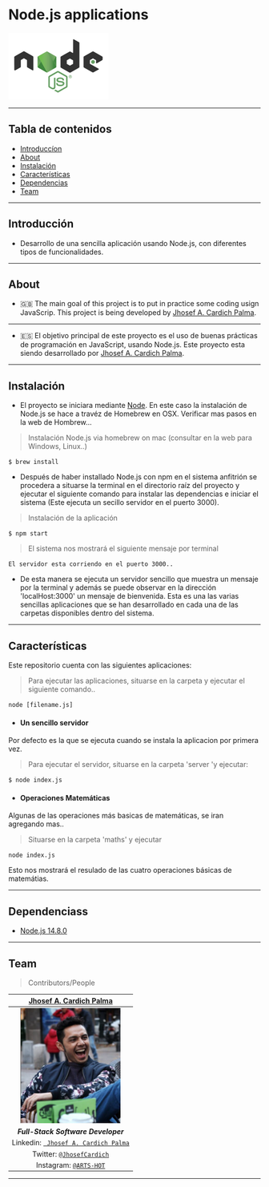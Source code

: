 
#  Node.js applications 
<img src="documentation/logo-node.png" width="200" height="133"/>

---

##  Tabla de contenidos


- [Introduccíon](#Introducción)
- [About](#About )
- [Instalación](#instalación)
- [Características](#Características)
- [Dependencias](#Dependencias)
- [Team](#team)




---

 
## Introducción


  -  Desarrollo de una sencilla aplicación usando Node.js, con diferentes tipos de funcionalidades.

---
 ## About

  - 🇬🇧 The main goal of this project is to put in practice some coding usign JavaScrip.
   This project is being developed by [Jhosef A. Cardich Palma](https://www.linkedin.com/in/jhosef-anderson-cardich-palma-74765788/). 

---
  - 🇪🇸 El objetivo principal de este proyecto es el uso de buenas prácticas de programación en JavaScript, usando Node.js.   Este proyecto esta siendo desarrollado por [Jhosef A. Cardich Palma](https://www.linkedin.com/in/jhosef-anderson-cardich-palma-74765788/).





 ---


## Instalación

 - El proyecto se iniciara mediante [Node](https://nodejs.org/).
 En este caso la instalación de Node.js se hace a travéz de Homebrew en OSX.
 Verificar mas pasos en la web de Hombrew...

> Instalación Node.js via homebrew on mac  (consultar en la web para Windows, Linux..)
```
$ brew install 
 ```
- Después de haber installado Node.js con npm en el sistema anfitrión
se procedera a situarse la terminal en el directorio raíz del proyecto y ejecutar el siguiente comando
para instalar las dependencias e iniciar el sistema (Este ejecuta un secillo servidor en el puerto 3000).

> Instalación de la aplicación 
```
$ npm start 
 ```

> El sistema nos mostrará el siguiente mensaje por terminal
```
El servidor esta corriendo en el puerto 3000..
 ```
- De esta manera se ejecuta un servidor sencillo que muestra un mensaje por la terminal y además se puede observar en la dirección 'localHost:3000' un mensaje de bienvenida. 
Esta es una las varias sencillas aplicaciones que se han desarrollado en cada una de las carpetas disponibles dentro del sistema. 

---
 

## Características

Este repositorio cuenta con las siguientes aplicaciones:

> Para ejecutar las aplicaciones, situarse en la carpeta y ejecutar el siguiente comando..

```
node [filename.js]
 ```

- #### Un sencillo servidor

Por defecto es la que se ejecuta cuando se instala la aplicacion por primera vez. 
> Para ejecutar el servidor, situarse en la carpeta 'server 'y ejecutar:


````
$ node index.js
````

<r></r1>

- #### Operaciones Matemáticas 
Algunas de las operaciones más basicas de matemáticas, se iran agregando mas..
> Situarse en la carpeta 'maths' y ejecutar

```
node index.js
 ```

Esto nos mostrará el resulado de las cuatro operaciones básicas de matemátias.


----

## Dependenciass


- [Node.js 14.8.0](https://nodejs.org/dist/)
----
## Team
> Contributors/People

| <a href="https://www.linkedin.com/in/jhosef-anderson-cardich-palma-74765788/" target="_blank">**Jhosef A. Cardich Palma**</a> | 
| :---: |
|  <a href="https://www.linkedin.com/in/jhosef-anderson-cardich-palma-74765788/" target="_blank"><img src="documentation/profile_pic.png" width="200" height="230" /></a>   |
|***Full-Stack Software Developer***|
| Linkedin:   <a href="https://www.linkedin.com/in/jhosef-anderson-cardich-palma-74765788/" target="_blank">` Jhosef A. Cardich Palma`</a>| 
| Twitter: <a href="http://twitter.com/jhosefcardich" target="_blank">`@JhosefCardich`</a>| 
|Instagram: <a href="http://instagram.com/arts_hot" target="_blank">`@ARTS-HOT`</a>




---


